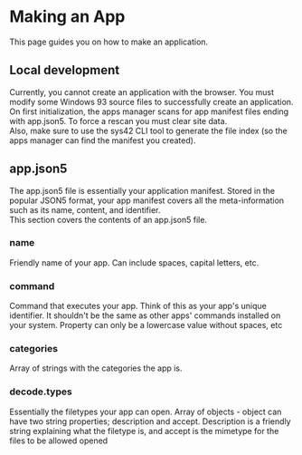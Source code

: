 # Making an App
This page guides you on how to make an application.

## Local development
Currently, you cannot create an application with the browser. You must modify some Windows 93 source files to successfully create an application.  
On first initialization, the apps manager scans for app manifest files ending with app.json5. To force a rescan you must clear site data.  
Also, make sure to use the sys42 CLI tool to generate the file index (so the apps manager can find the manifest you created).

## app.json5
The app.json5 file is essentially your application manifest. Stored in the popular JSON5 format, your app manifest covers all the meta-information such as its name, content, and identifier.  
This section covers the contents of an app.json5 file.
### name
Friendly name of your app. Can include spaces, capital letters, etc.
### command
Command that executes your app. Think of this as your app's unique identifier. It shouldn't be the same as other apps' commands installed on your system.
Property can only be a lowercase value without spaces, etc
### categories
Array of strings with the categories the app is.
### decode.types
Essentially the filetypes your app can open. Array of objects - object can have two string properties; description and accept. Description is a friendly string explaining what the filetype is, and accept is the mimetype for the files to be allowed opened